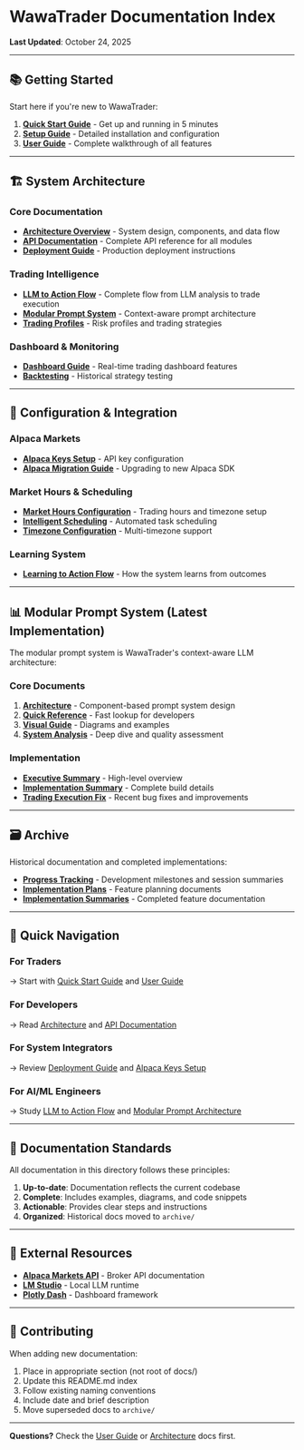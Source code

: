 # WawaTrader Documentation Index

**Last Updated**: October 24, 2025

---

## 📚 **Getting Started**

Start here if you're new to WawaTrader:

1. **[Quick Start Guide](QUICKSTART.md)** - Get up and running in 5 minutes
2. **[Setup Guide](../SETUP.md)** - Detailed installation and configuration
3. **[User Guide](USER_GUIDE.md)** - Complete walkthrough of all features

---

## 🏗️ **System Architecture**

### **Core Documentation**

- **[Architecture Overview](ARCHITECTURE.md)** - System design, components, and data flow
- **[API Documentation](API.md)** - Complete API reference for all modules
- **[Deployment Guide](DEPLOYMENT.md)** - Production deployment instructions

### **Trading Intelligence**

- **[LLM to Action Flow](LLM_TO_ACTION_FLOW.md)** - Complete flow from LLM analysis to trade execution
- **[Modular Prompt System](MODULAR_PROMPT_ARCHITECTURE.md)** - Context-aware prompt architecture
- **[Trading Profiles](TRADING_PROFILES.md)** - Risk profiles and trading strategies

### **Dashboard & Monitoring**

- **[Dashboard Guide](DASHBOARD.md)** - Real-time trading dashboard features
- **[Backtesting](BACKTESTING.md)** - Historical strategy testing

---

## 🔧 **Configuration & Integration**

### **Alpaca Markets**

- **[Alpaca Keys Setup](ALPACA_KEYS.md)** - API key configuration
- **[Alpaca Migration Guide](ALPACA_MIGRATION.md)** - Upgrading to new Alpaca SDK

### **Market Hours & Scheduling**

- **[Market Hours Configuration](MARKET_HOURS.md)** - Trading hours and timezone setup
- **[Intelligent Scheduling](INTELLIGENT_SCHEDULING_QUICKREF.md)** - Automated task scheduling
- **[Timezone Configuration](TIMEZONE_CONFIGURATION.md)** - Multi-timezone support

### **Learning System**

- **[Learning to Action Flow](LEARNING_TO_ACTION_FLOW.md)** - How the system learns from outcomes

---

## 📊 **Modular Prompt System** (Latest Implementation)

The modular prompt system is WawaTrader's context-aware LLM architecture:

### **Core Documents**

1. **[Architecture](MODULAR_PROMPT_ARCHITECTURE.md)** - Component-based prompt system design
2. **[Quick Reference](MODULAR_PROMPT_QUICKREF.md)** - Fast lookup for developers
3. **[Visual Guide](MODULAR_PROMPTS_VISUAL_GUIDE.md)** - Diagrams and examples
4. **[System Analysis](MODULAR_SYSTEM_ANALYSIS.md)** - Deep dive and quality assessment

### **Implementation**

- **[Executive Summary](MODULAR_PROMPTS_EXECUTIVE_SUMMARY.md)** - High-level overview
- **[Implementation Summary](MODULAR_PROMPT_IMPLEMENTATION_SUMMARY.md)** - Complete build details
- **[Trading Execution Fix](TRADING_EXECUTION_FIX.md)** - Recent bug fixes and improvements

---

## 🗃️ **Archive**

Historical documentation and completed implementations:

- **[Progress Tracking](archive/progress/)** - Development milestones and session summaries
- **[Implementation Plans](archive/plans/)** - Feature planning documents
- **[Implementation Summaries](archive/implementations/)** - Completed feature documentation

---

## 🎯 **Quick Navigation**

### **For Traders**

→ Start with [Quick Start Guide](QUICKSTART.md) and [User Guide](USER_GUIDE.md)

### **For Developers**

→ Read [Architecture](ARCHITECTURE.md) and [API Documentation](API.md)

### **For System Integrators**

→ Review [Deployment Guide](DEPLOYMENT.md) and [Alpaca Keys Setup](ALPACA_KEYS.md)

### **For AI/ML Engineers**

→ Study [LLM to Action Flow](LLM_TO_ACTION_FLOW.md) and [Modular Prompt Architecture](MODULAR_PROMPT_ARCHITECTURE.md)

---

## 📝 **Documentation Standards**

All documentation in this directory follows these principles:

1. **Up-to-date**: Documentation reflects the current codebase
2. **Complete**: Includes examples, diagrams, and code snippets
3. **Actionable**: Provides clear steps and instructions
4. **Organized**: Historical docs moved to `archive/`

---

## 🔗 **External Resources**

- **[Alpaca Markets API](https://alpaca.markets/docs/)** - Broker API documentation
- **[LM Studio](https://lmstudio.ai/)** - Local LLM runtime
- **[Plotly Dash](https://dash.plotly.com/)** - Dashboard framework

---

## 💬 **Contributing**

When adding new documentation:

1. Place in appropriate section (not root of docs/)
2. Update this README.md index
3. Follow existing naming conventions
4. Include date and brief description
5. Move superseded docs to `archive/`

---

**Questions?** Check the [User Guide](USER_GUIDE.md) or [Architecture](ARCHITECTURE.md) docs first.
